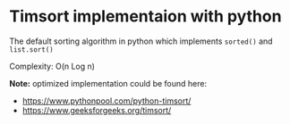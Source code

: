 # Timsort implementaion with python

The default sorting algorithm in python which implements `sorted()` and `list.sort()`

Complexity: O(n Log n)

**Note:** optimized implementation could be found here:
- https://www.pythonpool.com/python-timsort/
- https://www.geeksforgeeks.org/timsort/
